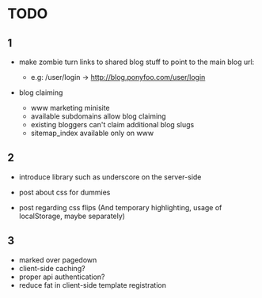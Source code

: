TODO
=======

1
-------

- make zombie turn links to shared blog stuff to point to the main blog url:
  - e.g: /user/login -> http://blog.ponyfoo.com/user/login

- blog claiming
  - www marketing minisite
  - available subdomains allow blog claiming
  - existing bloggers can't claim additional blog slugs
  - sitemap_index available only on www



2
-------

- introduce library such as underscore on the server-side

- post about css for dummies
- post regarding css flips (And temporary highlighting, usage of localStorage, maybe separately)



3
-------

- marked over pagedown
- client-side caching?
- proper api authentication?
- reduce fat in client-side template registration